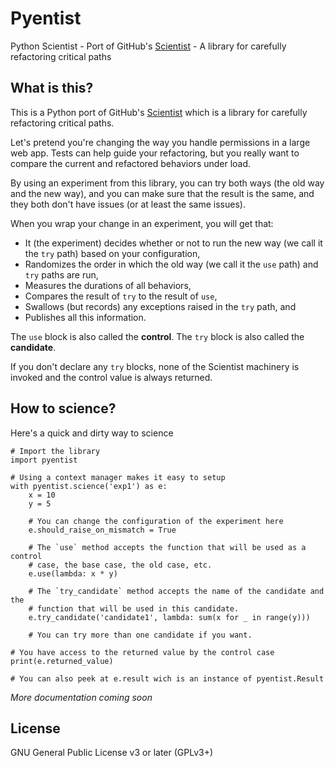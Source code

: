 # Pyentist
Python Scientist - Port of GitHub's [Scientist](https://github.com/github/scientist) - A library for carefully refactoring critical paths

## What is this?

This is a Python port of GitHub's [Scientist](https://github.com/github/scientist) which is a library for carefully refactoring critical paths.

Let's pretend you're changing the way you handle permissions in a large web app. Tests can help guide your refactoring, but you really want to compare the current and refactored behaviors under load.

By using an experiment from this library, you can try both ways (the old way and the new way), and you can make sure that the result is the same, and they both don't have issues (or at least the same issues).

When you wrap your change in an experiment, you will get that:

* It (the experiment) decides whether or not to run the new way (we call it the `try` path) based on your configuration,
* Randomizes the order in which the old way (we call it the `use` path) and `try` paths are run,
* Measures the durations of all behaviors,
* Compares the result of `try` to the result of `use`,
* Swallows (but records) any exceptions raised in the `try` path, and
* Publishes all this information.

The `use` block is also called the **control**. The `try` block is also called the **candidate**.

If you don't declare any `try` blocks, none of the Scientist machinery is invoked and the control value is always returned.

## How to science?

Here's a quick and dirty way to science

    # Import the library
    import pyentist

    # Using a context manager makes it easy to setup
    with pyentist.science('exp1') as e:
        x = 10
        y = 5

        # You can change the configuration of the experiment here
        e.should_raise_on_mismatch = True

        # The `use` method accepts the function that will be used as a control
        # case, the base case, the old case, etc.
        e.use(lambda: x * y)

        # The `try_candidate` method accepts the name of the candidate and the
        # function that will be used in this candidate.
        e.try_candidate('candidate1', lambda: sum(x for _ in range(y)))

        # You can try more than one candidate if you want.

    # You have access to the returned value by the control case
    print(e.returned_value)

    # You can also peek at e.result wich is an instance of pyentist.Result

_More documentation coming soon_

## License

GNU General Public License v3 or later (GPLv3+)
